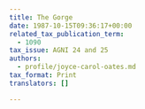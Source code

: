 ```yaml
---
title: The Gorge
date: 1987-10-15T09:36:17+00:00
related_tax_publication_term:
  - 1090
tax_issue: AGNI 24 and 25
authors:
  - profile/joyce-carol-oates.md
tax_format: Print
translators: []

---
```

